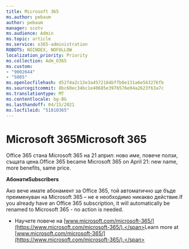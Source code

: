 ```yaml
---
title: Microsoft 365
ms.author: pebaum
author: pebaum
manager: scotv
ms.audience: Admin
ms.topic: article
ms.service: o365-administration
ROBOTS: NOINDEX, NOFOLLOW
localization_priority: Priority
ms.collection: Adm_O365
ms.custom:
- "9002644"
- "5085"
ms.openlocfilehash: d52f4a2c13e3a4572184bffb0e131a6e563276fb
ms.sourcegitcommit: 8bc60ec34bc1e40685e3976576e04a2623f63a7c
ms.translationtype: MT
ms.contentlocale: bg-BG
ms.lasthandoff: 04/15/2021
ms.locfileid: "51810365"
---
```

# <a name="microsoft-365"></a><span data-ttu-id="1dfdc-102">Microsoft 365</span><span class="sxs-lookup"><span data-stu-id="1dfdc-102">Microsoft 365</span></span>

<span data-ttu-id="1dfdc-103">Office 365 стана Microsoft 365 на 21 април: ново име, повече ползи, същата цена.</span><span class="sxs-lookup"><span data-stu-id="1dfdc-103">Office 365 became Microsoft 365 on April 21: new name, more benefits, same price.</span></span>

<span data-ttu-id="1dfdc-104">**Абонати**</span><span class="sxs-lookup"><span data-stu-id="1dfdc-104">**Subscribers**</span></span>

<span data-ttu-id="1dfdc-105">Ако вече имате абонамент за Office 365, той автоматично ще бъде преименуван на Microsoft 365 – не е необходимо никакво действие.</span><span class="sxs-lookup"><span data-stu-id="1dfdc-105">If you already have an Office 365 subscription, it will automatically be renamed to Microsoft 365 - no action is needed.</span></span>

- <span data-ttu-id="1dfdc-106">Научете повече на [www.microsoft.com/microsoft-365/](https://www.microsoft.com/microsoft-365/).</span><span class="sxs-lookup"><span data-stu-id="1dfdc-106">Learn more at [www.microsoft.com/microsoft-365/](https://www.microsoft.com/microsoft-365/).</span></span>
